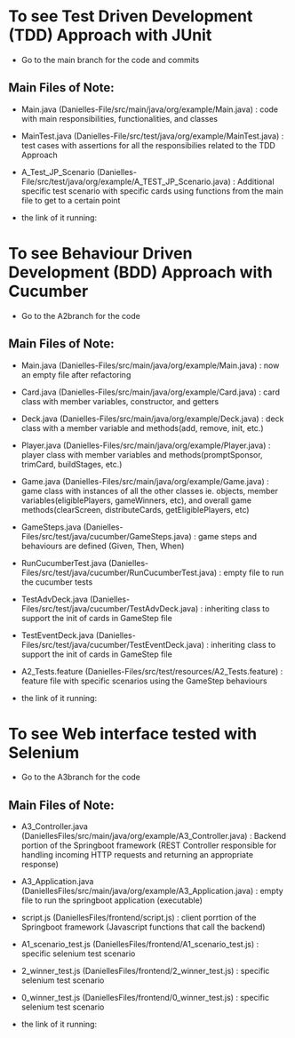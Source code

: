 # To see Test Driven Development (TDD) Approach with JUnit
- Go to the main branch for the code and commits
## Main Files of Note:
  - Main.java (Danielles-File/src/main/java/org/example/Main.java)
    : code with main responsibilities, functionalities, and classes
  - MainTest.java (Danielles-File/src/test/java/org/example/MainTest.java)
    : test cases with assertions for all the responsibilies related to the TDD Approach
  - A_Test_JP_Scenario (Danielles-File/src/test/java/org/example/A_TEST_JP_Scenario.java)
    : Additional specific test scenario with specific cards using functions from the main file to get to a certain point
    
- the link of it running:
# To see Behaviour Driven Development (BDD) Approach with Cucumber
- Go to the A2branch for the code
## Main Files of Note:
- Main.java (Danielles-Files/src/main/java/org/example/Main.java)
  : now an empty file after refactoring
- Card.java (Danielles-Files/src/main/java/org/example/Card.java)
  : card class with member variables, constructor, and getters
- Deck.java (Danielles-Files/src/main/java/org/example/Deck.java)
  : deck class with a member variable and methods(add, remove, init, etc.)
- Player.java (Danielles-Files/src/main/java/org/example/Player.java)
  : player class with member variables and methods(promptSponsor, trimCard, buildStages, etc.)
- Game.java (Danielles-Files/src/main/java/org/example/Game.java)
  : game class with instances of all the other classes ie. objects, member variables(eligiblePlayers, gameWinners, etc), and overall game methods(clearScreen, distributeCards, getEligiblePlayers, etc)
- GameSteps.java (Danielles-Files/src/test/java/cucumber/GameSteps.java)
  : game steps and behaviours are defined (Given, Then, When)
- RunCucumberTest.java (Danielles-Files/src/test/java/cucumber/RunCucumberTest.java)
  : empty file to run the cucumber tests
- TestAdvDeck.java (Danielles-Files/src/test/java/cucumber/TestAdvDeck.java)
  : inheriting class to support the init of cards in GameStep file
- TestEventDeck.java (Danielles-Files/src/test/java/cucumber/TestEventDeck.java)
  : inheriting class to support the init of cards in GameStep file
- A2_Tests.feature (Danielles-Files/src/test/resources/A2_Tests.feature)
  : feature file with specific scenarios using the GameStep behaviours
 
- the link of it running: 
# To see Web interface tested with Selenium
- Go to the A3branch for the code
## Main Files of Note:
- A3_Controller.java (DaniellesFiles/src/main/java/org/example/A3_Controller.java)
  : Backend portion of the Springboot framework (REST Controller responsible for handling incoming HTTP requests and returning an appropriate response)
- A3_Application.java (DaniellesFiles/src/main/java/org/example/A3_Application.java)
  : empty file to run the springboot application (executable)
- script.js (DaniellesFiles/frontend/script.js)
  : client porrtion of the Springboot framework (Javascript functions that call the backend)
- A1_scenario_test.js (DaniellesFiles/frontend/A1_scenario_test.js)
  : specific selenium test scenario
- 2_winner_test.js (DaniellesFiles/frontend/2_winner_test.js)
  : specific selenium test scenario
- 0_winner_test.js (DaniellesFiles/frontend/0_winner_test.js)
  : specific selenium test scenario
  

- the link of it running: 
